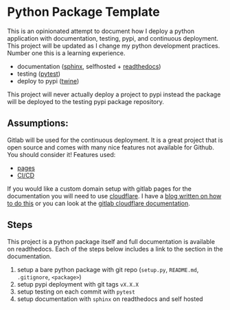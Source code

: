 # Python Package Template

This is an opinionated attempt to document how I deploy a python
application with documentation, testing, pypi, and continuous
deployment. This project will be updated as I change my python
development practices. Number one this is a learning experience.

 - documentation ([sphinx](http://www.sphinx-doc.org/en/stable/), selfhosted + [readthedocs](https://readthedocs.org/))
 - testing ([pytest](https://docs.pytest.org/en/latest/))
 - deploy to pypi ([twine](https://github.com/pypa/twine))

This project will never actually deploy a project to pypi instead the
package will be deployed to the testing pypi package repository.

## Assumptions:

Gitlab will be used for the continuous deployment. It is a great
project that is open source and comes with many nice features not
available for Github. You should consider it! Features used:

 - [pages](https://docs.gitlab.com/ee/user/project/pages/index.html)
 - [CI/CD](https://about.gitlab.com/features/gitlab-ci-cd/)

If you would like a custom domain setup with gitlab pages for the
documentation you will need to use
[cloudflare](https://www.cloudflare.com/). I have a [blog written on
how to do
this](https://chrisostrouchov.com/posts/hugo_static_site_deployment/)
or you can look at the [gitlab cloudflare
documentation](https://about.gitlab.com/2017/02/07/setting-up-gitlab-pages-with-cloudflare-certificates/).

## Steps

This project is a python package itself and full documentation is
available on readthedocs. Each of the steps below includes a link to
the section in the documentation.

1. setup a bare python package with git repo (`setup.py`, `README.md`, `.gitignore`, `<package>`)
2. setup pypi deployment with git tags `vX.X.X`
3. setup testing on each commit with `pytest`
4. setup documentation with `sphinx` on readthedocs and self hosted
